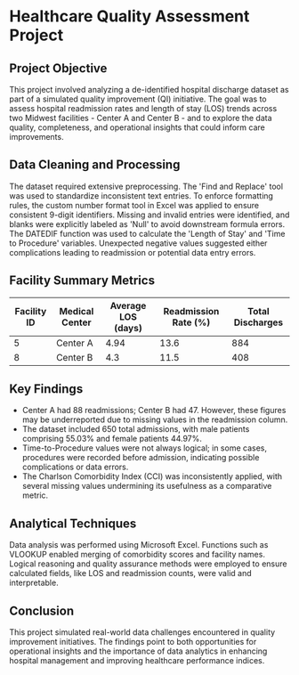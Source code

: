
# Healthcare Quality Assessment Project

## Project Objective

This project involved analyzing a de-identified hospital discharge dataset as part of a simulated quality improvement (QI) initiative. The goal was to assess hospital readmission rates and length of stay (LOS) trends across two Midwest facilities - Center A and Center B - and to explore the data quality, completeness, and operational insights that could inform care improvements.

## Data Cleaning and Processing

The dataset required extensive preprocessing. The 'Find and Replace' tool was used to standardize inconsistent text entries. To enforce formatting rules, the custom number format tool in Excel was applied to ensure consistent 9-digit identifiers. Missing and invalid entries were identified, and blanks were explicitly labeled as 'Null' to avoid downstream formula errors. The DATEDIF function was used to calculate the 'Length of Stay' and 'Time to Procedure' variables. Unexpected negative values suggested either complications leading to readmission or potential data entry errors.

## Facility Summary Metrics

| Facility ID | Medical Center | Average LOS (days) | Readmission Rate (%) | Total Discharges |
|-------------|----------------|---------------------|------------------------|-------------------|
| 5           | Center A       | 4.94                | 13.6                   | 884               |
| 8           | Center B       | 4.3                 | 11.5                   | 408               |

## Key Findings

- Center A had 88 readmissions; Center B had 47. However, these figures may be underreported due to missing values in the readmission column.
- The dataset included 650 total admissions, with male patients comprising 55.03% and female patients 44.97%.
- Time-to-Procedure values were not always logical; in some cases, procedures were recorded before admission, indicating possible complications or data errors.
- The Charlson Comorbidity Index (CCI) was inconsistently applied, with several missing values undermining its usefulness as a comparative metric.

## Analytical Techniques

Data analysis was performed using Microsoft Excel. Functions such as VLOOKUP enabled merging of comorbidity scores and facility names. Logical reasoning and quality assurance methods were employed to ensure calculated fields, like LOS and readmission counts, were valid and interpretable.

## Conclusion

This project simulated real-world data challenges encountered in quality improvement initiatives. The findings point to both opportunities for operational insights and the importance of data analytics in enhancing hospital management and improving healthcare performance indices.
